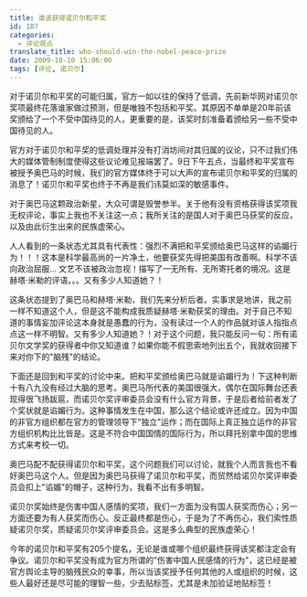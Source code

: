 ```yaml
---
title: 谁该获得诺贝尔和平奖
id: 187
categories:
  - 评论观点
translate_title: who-should-win-the-nobel-peace-prize
date: 2009-10-10 15:06:00
tags: [评论, 诺贝尔]
---
```


对于诺贝尔和平奖的可能归属，官方一如以往的保持了低调，先前新华网对诺贝尔奖项最终花落谁家做过预测，但是唯独不包括和平奖。其原因不单单是20年前该奖颁给了一个不受中国待见的人，更重要的是，该奖时刻准备着颁给另一些不受中国待见的人。

官方对于诺贝尔和平奖的低调处理并没有打消坊间对其归属的议论，只不过我们伟大的媒体管制制度使得这些议论难见报端罢了。9日下午五点，当最终和平奖宣布被授予奥巴马的时候，我们的官方媒体终于可以大声的宣布诺贝尔和平奖的归属的消息了！诺贝尔和平奖也终于不再是我们讳莫如深的敏感事件。

对于奥巴马这颗政治新星，大众可谓是毁誉参半。关于他有没有资格获得该奖项我无权评论，事实上我也不关注这一点；我所关注的是国人对于奥巴马获奖的反应，以及由此衍生出来的民族虚荣心。

人人看到的一条状态尤其具有代表性：强烈不满把和平奖颁给奥巴马这样的谄媚行为！！！这本是科学最高尚的一片净土，他要获奖先得把美国有改善啊。科学不该向政治屈服... 文艺不该被政治忽视！描写了一无所有、无所寄托者的境况。这是赫塔·米勒的评语。。。又有多少人知道她？！

这条状态提到了奥巴马和赫塔·米勒，我们先来分析后者。实事求是地讲，我之前一样不知道这个人，但是这不能构成我质疑赫塔·米勒获奖的理由。对于自己不知道的事情妄加评论这本身就是愚蠢的行为，没有读过一个人的作品就对该人指指点点这一样不明智。又有多少人知道她？！对于这个问题，我只能反问一句：所有诺贝尔文学奖的获得者中你又知道谁？如果你能不假思索地列出五个，我就收回接下来对你下的"脑残"的结论。

下面还是回到和平奖的讨论中来。把和平奖颁给奥巴马就是谄媚行为！下这种判断十有八九没有经过大脑的思考。奥巴马所代表的美国很强大，偶尔在国际舞台还表现得很飞扬跋扈，而诺贝尔奖评审委员会没有什么官方背景，于是后者给前者发了个奖状就是谄媚行为。这种事情发生在中国，那么这个结论或许还成立。因为中国的非官方组织都在官方的管理领导下"独立"运作；而在国际上真正独立运作的非官方组织机构比比皆是。这是不符合中国国情的国际行为，所以拜托别拿中国的思维方式来考校一切。

奥巴马配不配获得诺贝尔和平奖，这个问题我们可以讨论，就我个人而言我也不看好奥巴马这个人。但是因为奥巴马获得了诺贝尔和平奖，而贸然给诺贝尔奖评审委员会扣上"谄媚"的帽子，这种行为，我看不出有多明智。

诺贝尔奖始终是伤害中国人感情的奖项，我们一方面为没有国人获奖而伤心；另一方面还要为有人获奖而伤心。反正最终都是伤心，于是为了不再伤心，我们索性质疑诺贝尔奖，质疑诺贝尔奖评审委员会。这是多么典型的民族虚荣心！

今年的诺贝尔和平奖有205个提名，无论是谁或哪个组织最终获得该奖都注定会有争议。诺贝尔和平奖没有成为官方所谓的"伤害中国人民感情的行为"，这已经是被官方舆论主导的脑残民众的幸事，所以当该奖授予任何其他的人或组织的时候，这些人最好还是尽可能的理智一些，少去贴标签，尤其是未加验证地贴标签！